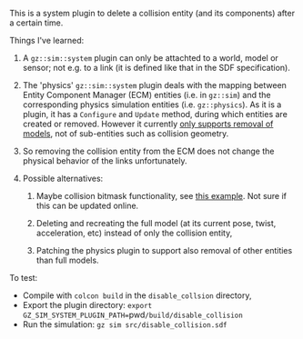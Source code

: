 

This is a system plugin to delete a collision entity (and its components) after a certain time.

Things I've learned:

1) A `gz::sim::system` plugin can only be attachted to a world, model or sensor; not e.g. to a link (it is defined like that in the SDF specification).

2) The 'physics' `gz::sim::system` plugin deals with the mapping between Entity Component Manager (ECM) entities (i.e. in `gz::sim`) and the corresponding physics simulation entities (i.e. `gz::physics`).
 As it is a plugin, it has a `Configure` and `Update` method, during which entities are created or removed. However it currently [only supports removal of models](https://github.com/ejalaa12/gz-sim/blob/c03c43261094d3d78a3706df46d10dbede80a918/src/systems/physics/Physics.cc#L1880-L1885), not of sub-entities such as collision geometry.

3) So removing the collision entity from the ECM does not change the physical behavior of the links unfortunately.

4) Possible alternatives:

    1) Maybe collision bitmask functionality, see [this example](https://github.com/gazebosim/gz-physics/blob/gz-physics6/tpe/plugin/worlds/shapes_bitmask.sdf). Not sure if this can be updated online.

    2) Deleting and recreating the full model (at its current pose, twist, acceleration, etc) instead of only the collision entity,

    3) Patching the physics plugin to support also removal of other entities than full models. 




To test:

- Compile with `colcon build` in the `disable_collsion` directory,
- Export the plugin directory: `export GZ_SIM_SYSTEM_PLUGIN_PATH=`pwd`/build/disable_collision`
- Run the simulation: `gz sim src/disable_collision.sdf`


